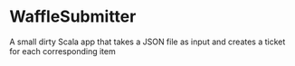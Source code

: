 # WaffleSubmitter
A small dirty Scala app that takes a JSON file as input and creates a ticket for each corresponding item
